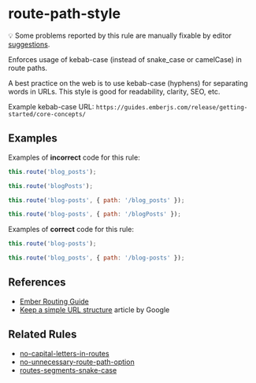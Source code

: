 # route-path-style

💡 Some problems reported by this rule are manually fixable by editor [suggestions](https://eslint.org/docs/developer-guide/working-with-rules#providing-suggestions).

Enforces usage of kebab-case (instead of snake_case or camelCase) in route paths.

A best practice on the web is to use kebab-case (hyphens) for separating words in URLs. This style is good for readability, clarity, SEO, etc.

Example kebab-case URL: `https://guides.emberjs.com/release/getting-started/core-concepts/`

## Examples

Examples of **incorrect** code for this rule:

```js
this.route('blog_posts');
```

```js
this.route('blogPosts');
```

```js
this.route('blog-posts', { path: '/blog_posts' });
```

```js
this.route('blog-posts', { path: '/blogPosts' });
```

Examples of **correct** code for this rule:

```js
this.route('blog-posts');
```

```js
this.route('blog_posts', { path: '/blog-posts' });
```

## References

- [Ember Routing Guide](https://guides.emberjs.com/release/routing/)
- [Keep a simple URL structure](https://support.google.com/webmasters/answer/76329) article by Google

## Related Rules

- [no-capital-letters-in-routes](no-capital-letters-in-routes.md)
- [no-unnecessary-route-path-option](no-unnecessary-route-path-option.md)
- [routes-segments-snake-case](routes-segments-snake-case.md)
